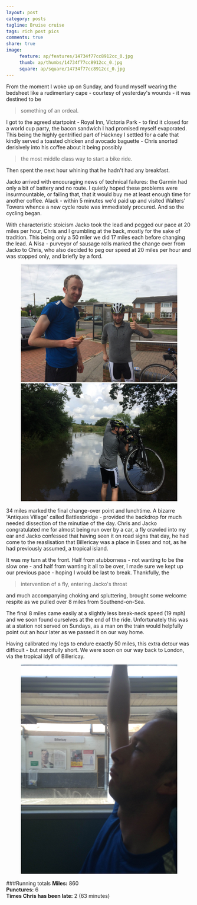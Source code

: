 ```yaml
---
layout: post
category: posts
tagline: Bruise cruise
tags: rich post pics
comments: true
share: true
image: 
     feature: ap/features/14734f77cc8912cc_0.jpg
     thumb: ap/thumbs/14734f77cc8912cc_0.jpg
     square: ap/square/14734f77cc8912cc_0.jpg
---
```

From the moment I woke up on Sunday, and found myself wearing the bedsheet
like a rudimentary cape - courtesy of yesterday's wounds - it was destined
to be

> something of an ordeal.

I got to the agreed startpoint - Royal Inn, Victoria Park - to find it
closed
for a world cup party, the bacon sandwich I had promised myself evaporated.
This being the highly gentrified part of Hackney I settled for a cafe that
kindly served a toasted chicken and avocado baguette - Chris snorted
derisively into his coffee about it being possibly

> the most middle class way to start a bike ride.

Then spent the next hour whining that he hadn't had any breakfast.

Jacko arrived with encouraging news of technical failures: the Garmin had
only a bit of battery and no route. I quietly hoped these problems were
insurmountable, or failing that, that it would buy me at least enough time
for
another coffee. Alack - within 5 minutes we'd paid up and visited Walters'
Towers whence a new cycle route was immediately procured. And so the cycling
began.

With characteristic stoicism Jacko took the lead and pegged our pace at 20
miles per hour, Chris and I grumbling at the back, mostly for the sake of
tradition. This being only a 50 miler we did 17 miles each before changing
the lead. A Nisa - purveyor of sausage rolls marked the change over from
Jacko to Chris, who also decided to peg our speed at 20 miles per hour and
was stopped only, and briefly by a ford.

<figure class="half">
<a href="/images/ap/standard/14734f77cc8912cc_1.jpg">
<img src="/images/ap/standard/14734f77cc8912cc_1.jpg">
</a><a href="/images/ap/standard/14734f77cc8912cc_2.jpg">
<img src="/images/ap/standard/14734f77cc8912cc_2.jpg">
</a></figure>

34 miles marked the final change-over point and lunchtime. A bizarre
'Antiques Village' called Battlesbridge - provided the backdrop for much
needed dissection of the minutiae of the day. Chris and Jacko
congratulated me for almost being run over by a car, a fly crawled into my
ear and Jacko confessed that having seen it on road signs that day, he had
come to the reaslisation that Billericay was a place in Essex and not, as
he had previously assumed, a tropical island.

It was my turn at the front. Half from stubborness - not wanting to be the
slow one - and half from wanting it all to be over, I made sure we kept up
our previous pace - hoping I would be last to break. Thankfully, the

> intervention of a fly, entering Jacko's throat

and much accompanying
choking and spluttering, brought some welcome respite as we pulled over 8
miles from Southend-on-Sea.

The final 8 miles came easily at a slightly less break-neck speed (19 mph)
and we soon found ourselves at the end of the ride. Unfortunately this was
at a station not served on Sundays, as a man on the train would helpfully
point out an hour later as we passed it on our way home.

Having calibrated my legs to endure exactly 50 miles, this extra detour was
difficult - but mercifully short. We were soon on our way back to London,
via the tropical idyll of Billericay.
<figure>
<a href="/images/ap/standard/14734f77cc8912cc_3.jpg">
<img src="/images/ap/standard/14734f77cc8912cc_3.jpg">
</a></figure>

###Running totals
<i class="icon-road"></i>**Miles:** 860<br>
<i class="icon-wrench"></i>**Punctures:** 6<br>
<i class="icon-time"></i>**Times Chris has been late:** 2 (63 minutes)<br>

